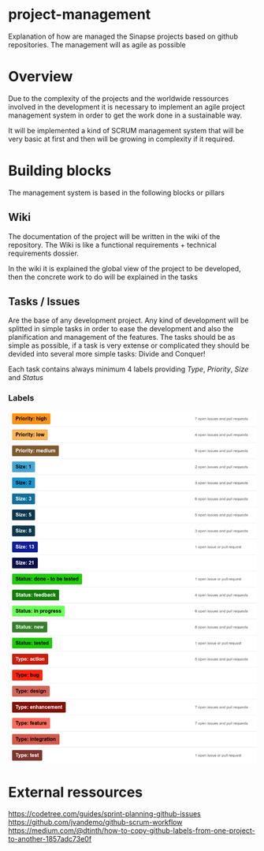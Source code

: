 # project-management
Explanation of how are managed the Sinapse projects based on github repositories. The management will as agile as possible

# Overview

Due to the complexity of the projects and the worldwide ressources involved in the development it is necessary to implement an agile project management system in order to get the work done in a sustainable way. 

It will be implemented a kind of SCRUM management system that will be very basic at first and then will be growing in complexity if it required. 

# Building blocks

The management system is based in the following blocks or pillars

## Wiki

The documentation of the project will be written in the wiki of the repository. The Wiki is like a functional requirements + technical requirements dossier. 

In the wiki it is explained the global view of the project to be developed, then the concrete work to do will be explained in the tasks

## Tasks / Issues

Are the base of any development project. Any kind of development will be splitted in simple tasks in order to ease the development and also the planification and management of the features. The tasks should be as simple as possible, if a task is very extense or complicated they should be devided into several more simple tasks: Divide and Conquer!

Each task contains always minimum 4 labels providing *Type*, *Priority*, *Size* and *Status*

### Labels

![Labels](images/labels.png)




# External ressources

https://codetree.com/guides/sprint-planning-github-issues
https://github.com/jvandemo/github-scrum-workflow
https://medium.com/@dtinth/how-to-copy-github-labels-from-one-project-to-another-1857adc73e0f
